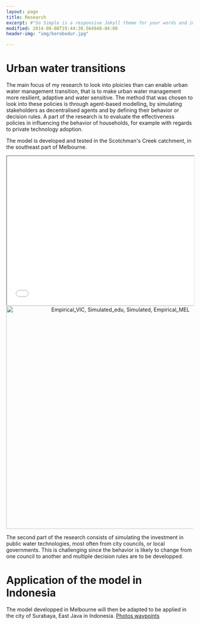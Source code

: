 ```yaml
---
layout: page
title: Research
excerpt: #"So Simple is a responsive Jekyll theme for your words and images."
modified: 2014-08-08T19:44:38.564948-04:00
header-img: "img/borobodur.jpg"

---
```


   
# Urban water transitions

The main focus of my research to look into ploicies than can enable urban water management transition, that is to make urban water management more resilient, adaptive and water sensitive. 
The method that was chosen to look into these policies is through agent-based modelling, by simulating stakeholders as decentralised agents and by defining their behavior or decision rules.
A part of the research is to evaluate the effectiveness policies in influencing the behavior of households, for example with regards to private technology adoption.
   
The model is developed and tested in the Scotchman's Creek catchment, in the southeast part of Melbourne.
<br>

<iframe style="overflow:hidden;width:100%" height="400" src="catchment.html"> </iframe>



<br>
<div>
    <a href="https://plot.ly/~ACas/78/" target="_blank" title="Empirical_VIC, Simulated_edu, Simulated, Empirical_MEL" style="display: block; text-align: center;"><img src="https://plot.ly/~ACas/78.png" alt="Empirical_VIC, Simulated_edu, Simulated, Empirical_MEL" style="max-width: 100%;width: 600px;"  width="600" onerror="this.onerror=null;this.src='https://plot.ly/404.png';" /></a>
    <script data-plotly="ACas:78"  src="https://plot.ly/embed.js" async></script>
</div>


The second part of the research consists of simulating the investment in public water technologies, most often from city councils, or local governments.
This is challenging since the behavior is likely to change from one council to another and multiple decision rules are to be developped.

# Application of the model in Indonesia

The model developped in Melbourne will then be adapted to be applied in the city of Surabaya, East Java in Indonesia.
[Photos waypoints](Scoping_Bogor.html) 

<!--<iframe style="overflow:hidden;width:100%" height="400" src="bogor_map.html"> </iframe>-->

<!--The codes to get this map can be found [here](map_test.html "Maps")-->

<!--<p> Make graph with Dimple.js </p>
<head>
  <script src="http://d3js.org/d3.v3.min.js"></script>
  <script src="http://dimplejs.org/dist/dimple.v2.1.6.min.js"></script>
</head>
<body>
  <script type="text/javascript">
    var svg = dimple.newSvg("body", 800, 600);
    var data = [
      { "Word":"Hello", "Awesomeness":2000 },
      { "Word":"World", "Awesomeness":3000 }
    ];
    var chart = new dimple.chart(svg, data);
    chart.addCategoryAxis("x", "Word");
    chart.addMeasureAxis("y", "Awesomeness");
    chart.addSeries(null, dimple.plot.bar);
    chart.draw();
  </script>
</body>-->



    


